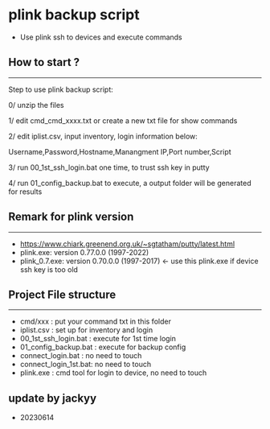 # plink backup script
* Use plink ssh to devices and execute commands

## How to start ?
---
Step to use plink backup script:

0/ unzip the files

1/ edit cmd_cmd_xxxx.txt or create a new txt file for show commands

2/ edit iplist.csv, input inventory, login information below:

Username,Password,Hostname,Manangment IP,Port number,Script

3/ run 00_1st_ssh_login.bat one time, to trust ssh key in putty

4/ run 01_config_backup.bat to execute, a output folder will be generated for results

## Remark for plink version
---
* https://www.chiark.greenend.org.uk/~sgtatham/putty/latest.html
* plink.exe: version 0.77.0.0 (1997-2022)
* plink_0.7.exe: version 0.70.0.0 (1997-2017) <- use this plink.exe if device ssh key is too old


## Project File structure
---
* cmd/xxx              : put your command txt in this folder
* iplist.csv           : set up for inventory and login
* 00_1st_ssh_login.bat : execute for 1st time login
* 01_config_backup.bat : execute for backup config
* connect_login.bat    : no need to touch
* connect_login_1st.bat: no need to touch
* plink.exe            : cmd tool for login to device, no need to touch

## update by jackyy
* 20230614

